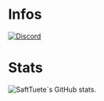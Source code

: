 # Infos
[![Discord](https://img.shields.io/discord/1010577269418377287?color=blue&label=Discord&logo=discord&logoColor=white&style=for-the-badge)](https://discord.gg/qCfzGMuCb4)
# Stats
![SaftTuete´s GitHub stats](https://github-readme-stats.vercel.app/api?username=safttuete&show_icons=true&theme=transparent).
